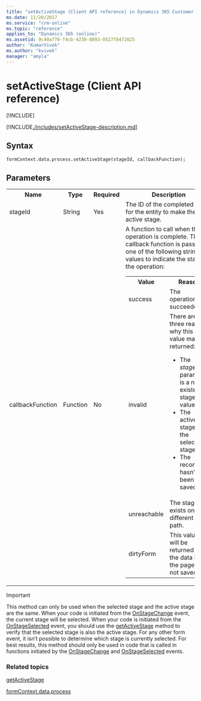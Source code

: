 ```yaml
---
title: "setActiveStage (Client API reference) in Dynamics 365 Customer Engagement| MicrosoftDocs"
ms.date: 11/20/2017
ms.service: "crm-online"
ms.topic: "reference"
applies_to: "Dynamics 365 (online)"
ms.assetid: 9c40a770-f4cb-4230-8893-0527f8472825
author: "KumarVivek"
ms.author: "kvivek"
manager: "amyla"
---
```

# setActiveStage (Client API reference)

[!INCLUDE[](../../../../../includes/cc_applies_to_update_9_0_0.md)]

[!INCLUDE[./includes/setActiveStage-description.md](./includes/setActiveStage-description.md)]

## Syntax

`formContext.data.process.setActiveStage(stageId, callbackFunction);`

## Parameters

<table style="width:100%">
<tr>
<th>Name</th>
<th>Type</th>
<th>Required</th>
<th>Description</th>
</tr>
<tr>
<td>stageId</td>
<td>String</td>
<td>Yes</td>
<td>The ID of the completed stage for the entity to make the active stage. </td>
</tr>
<tr>
<td>callbackFunction</td>
<td>Function</td>
<td>No</td>
<td>A function to call when the operation is complete. This callback function is passed one of the following string values to indicate the status of the operation:
<table>
<tr>
<th>Value</th>
<th>Reason</th>
</tr>
<tr>
<td>success</td>
<td>The operation succeeded.</td>
</tr>
<tr>
<td>invalid</td>
<td>There are three reasons why this value may be returned:
<ul>
<li>The <em>stageId</em> parameter is a non-existent stage ID value.</li>
<li>The active stage isn’t the selected stage.</li>
<li>The record hasn’t been saved yet.</li>
</ul>
</td>
</tr>
<tr>
<td>unreachable</td>
<td>The stage exists on a different path.</td>
</tr>
<tr>
<td>dirtyForm</td>
<td>This value will be returned if the data in the page is not saved.</td>
</tr>
</table>
</td>
</tr>
</table>

>[!IMPORTANT]
>This method can only be used when the selected stage and the active stage are the same. When your code is initiated from the [OnStageChange](../../events/onstagechange.md) event, the current stage will be selected. When your code is initiated from the [OnStageSelected](../../events/onstageselected.md) event, you should use the [getActiveStage](getActiveStage.md) method to verify that the selected stage is also the active stage. For any other form event, it isn’t possible to determine which stage is currently selected. For best results, this method should only be used in code that is called in functions initiated by the [OnStageChange](../../events/onstagechange.md) and [OnStageSelected](../../events/onstageselected.md) events.

### Related topics

[getActiveStage](getActiveStage.md)

[formContext.data.process](../../formContext-data-process.md)
 


